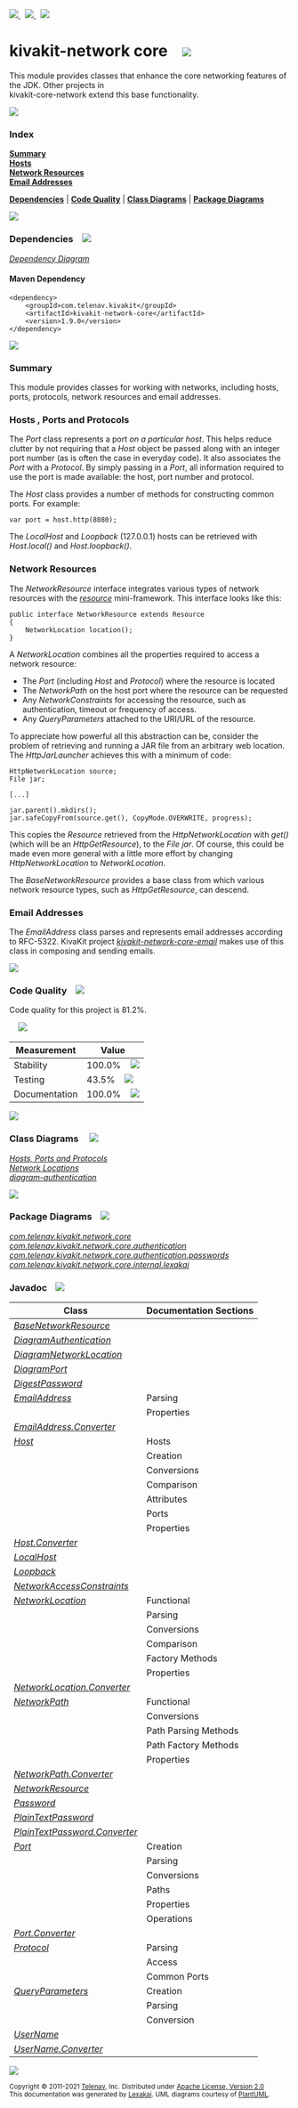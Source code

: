 [//]: # (start-user-text)

<a href="https://www.kivakit.org">
<img src="https://telenav.github.io/telenav-assets/images/icons/web-32.png" srcset="https://telenav.github.io/telenav-assets/images/icons/web-32-2x.png 2x"/>
</a>
&nbsp;
<a href="https://twitter.com/openkivakit">
<img src="https://telenav.github.io/telenav-assets/images/logos/twitter/twitter-32.png" srcset="https://telenav.github.io/telenav-assets/images/logos/twitter/twitter-32-2x.png 2x"/>
</a>
&nbsp;
<a href="https://kivakit.zulipchat.com">
<img src="https://telenav.github.io/telenav-assets/images/logos/zulip/zulip-32.png" srcset="https://telenav.github.io/telenav-assets/images/logos/zulip/zulip-32-2x.png 2x"/>
</a>

[//]: # (end-user-text)

# kivakit-network core &nbsp;&nbsp; <img src="https://telenav.github.io/telenav-assets/images/icons/nucleus-64.png" srcset="https://telenav.github.io/telenav-assets/images/icons/nucleus-64-2x.png 2x"/>

This module provides classes that enhance the core networking features of the JDK. Other projects in  
kivakit-core-network extend this base functionality.

<img src="https://telenav.github.io/telenav-assets/images/separators/horizontal-line-512.png" srcset="https://telenav.github.io/telenav-assets/images/separators/horizontal-line-512-2x.png 2x"/>

### Index

[**Summary**](#summary)  
[**Hosts**](#hosts)  
[**Network Resources**](#network-resources)  
[**Email Addresses**](#email-addresses)  

[**Dependencies**](#dependencies) | [**Code Quality**](#code-quality) | [**Class Diagrams**](#class-diagrams) | [**Package Diagrams**](#package-diagrams)

<img src="https://telenav.github.io/telenav-assets/images/separators/horizontal-line-512.png" srcset="https://telenav.github.io/telenav-assets/images/separators/horizontal-line-512-2x.png 2x"/>

### Dependencies <a name="dependencies"></a> &nbsp;&nbsp; <img src="https://telenav.github.io/telenav-assets/images/icons/dependencies-32.png" srcset="https://telenav.github.io/telenav-assets/images/icons/dependencies-32-2x.png 2x"/>

[*Dependency Diagram*](https://www.kivakit.org/1.9.0/lexakai/kivakit/kivakit-network/core/documentation/diagrams/dependencies.svg)

#### Maven Dependency

    <dependency>
        <groupId>com.telenav.kivakit</groupId>
        <artifactId>kivakit-network-core</artifactId>
        <version>1.9.0</version>
    </dependency>

<img src="https://telenav.github.io/telenav-assets/images/separators/horizontal-line-128.png" srcset="https://telenav.github.io/telenav-assets/images/separators/horizontal-line-128-2x.png 2x"/>

[//]: # (start-user-text)

### Summary <a name = "summary"></a>

This module provides classes for working with networks, including hosts, ports, protocols,
network resources and email addresses.

### Hosts <a name = "hosts"></a>, Ports and Protocols

The *Port* class represents a port *on a particular host*. This helps reduce clutter by not requiring
that a *Host* object be passed along with an integer port number (as is often the case in everyday
code). It also associates the *Port* with a *Protocol*. By simply passing in a *Port*, all information
required to use the port is made available: the host, port number and protocol.

The *Host* class provides a number of methods for constructing common ports. For example:

    var port = host.http(8080);

The *LocalHost* and *Loopback* (127.0.0.1) hosts can be retrieved with *Host.local()* and *Host.loopback()*.

### Network Resources <a name = "network-resources"></a>

The *NetworkResource* interface integrates various types of network resources with the [*resource*](../../resource/README.md)
mini-framework. This interface looks like this:

    public interface NetworkResource extends Resource
    {
        NetworkLocation location();
    }

A *NetworkLocation* combines all the properties required to access a network resource:

* The *Port* (including *Host* and *Protocol*) where the resource is located
* The *NetworkPath* on the host port where the resource can be requested
* Any *NetworkConstraints* for accessing the resource, such as authentication, timeout or
  frequency of access.
* Any *QueryParameters* attached to the URI/URL of the resource.

To appreciate how powerful all this abstraction can be, consider the problem of retrieving
and running a JAR file from an arbitrary web location. The *HttpJarLauncher* achieves this
with a minimum of code:

    HttpNetworkLocation source;
    File jar;

    [...]

    jar.parent().mkdirs();
    jar.safeCopyFrom(source.get(), CopyMode.OVERWRITE, progress);

This copies the *Resource* retrieved from the *HttpNetworkLocation* with *get()* (which will be
an *HttpGetResource*), to the *File* *jar*. Of course, this could be made even more general with
a little more effort by changing *HttpNetworkLocation* to *NetworkLocation*.

The *BaseNetworkResource* provides a base class from which various network resource types,
such as *HttpGetResource*, can descend.

### Email Addresses <a name = "email-addresses"></a>

The *EmailAddress* class parses and represents email addresses according to RFC-5322. KivaKit
project [*kivakit-network-core-email*](../email/README.md) makes use of this class in composing and sending emails.

[//]: # (end-user-text)

<img src="https://telenav.github.io/telenav-assets/images/separators/horizontal-line-128.png" srcset="https://telenav.github.io/telenav-assets/images/separators/horizontal-line-128-2x.png 2x"/>

### Code Quality <a name="code-quality"></a> &nbsp;&nbsp; <img src="https://telenav.github.io/telenav-assets/images/icons/ruler-32.png" srcset="https://telenav.github.io/telenav-assets/images/icons/ruler-32-2x.png 2x"/>

Code quality for this project is 81.2%.  
  
&nbsp; &nbsp; <img src="https://telenav.github.io/telenav-assets/images/meters/meter-80-96.png" srcset="https://telenav.github.io/telenav-assets/images/meters/meter-80-96-2x.png 2x"/>

| Measurement   | Value                    |
|---------------|--------------------------|
| Stability     | 100.0%&nbsp; &nbsp; <img src="https://telenav.github.io/telenav-assets/images/meters/meter-100-96.png" srcset="https://telenav.github.io/telenav-assets/images/meters/meter-100-96-2x.png 2x"/>     |
| Testing       | 43.5%&nbsp; &nbsp; <img src="https://telenav.github.io/telenav-assets/images/meters/meter-40-96.png" srcset="https://telenav.github.io/telenav-assets/images/meters/meter-40-96-2x.png 2x"/>       |
| Documentation | 100.0%&nbsp; &nbsp; <img src="https://telenav.github.io/telenav-assets/images/meters/meter-100-96.png" srcset="https://telenav.github.io/telenav-assets/images/meters/meter-100-96-2x.png 2x"/> |

<img src="https://telenav.github.io/telenav-assets/images/separators/horizontal-line-128.png" srcset="https://telenav.github.io/telenav-assets/images/separators/horizontal-line-128-2x.png 2x"/>

### Class Diagrams <a name="class-diagrams"></a> &nbsp; &nbsp; <img src="https://telenav.github.io/telenav-assets/images/icons/diagram-40.png" srcset="https://telenav.github.io/telenav-assets/images/icons/diagram-40-2x.png 2x"/>

[*Hosts, Ports and Protocols*](https://www.kivakit.org/1.9.0/lexakai/kivakit/kivakit-network/core/documentation/diagrams/diagram-port.svg)  
[*Network Locations*](https://www.kivakit.org/1.9.0/lexakai/kivakit/kivakit-network/core/documentation/diagrams/diagram-network-location.svg)  
[*diagram-authentication*](https://www.kivakit.org/1.9.0/lexakai/kivakit/kivakit-network/core/documentation/diagrams/diagram-authentication.svg)

<img src="https://telenav.github.io/telenav-assets/images/separators/horizontal-line-128.png" srcset="https://telenav.github.io/telenav-assets/images/separators/horizontal-line-128-2x.png 2x"/>

### Package Diagrams <a name="package-diagrams"></a> &nbsp;&nbsp; <img src="https://telenav.github.io/telenav-assets/images/icons/box-24.png" srcset="https://telenav.github.io/telenav-assets/images/icons/box-24-2x.png 2x"/>

[*com.telenav.kivakit.network.core*](https://www.kivakit.org/1.9.0/lexakai/kivakit/kivakit-network/core/documentation/diagrams/com.telenav.kivakit.network.core.svg)  
[*com.telenav.kivakit.network.core.authentication*](https://www.kivakit.org/1.9.0/lexakai/kivakit/kivakit-network/core/documentation/diagrams/com.telenav.kivakit.network.core.authentication.svg)  
[*com.telenav.kivakit.network.core.authentication.passwords*](https://www.kivakit.org/1.9.0/lexakai/kivakit/kivakit-network/core/documentation/diagrams/com.telenav.kivakit.network.core.authentication.passwords.svg)  
[*com.telenav.kivakit.network.core.internal.lexakai*](https://www.kivakit.org/1.9.0/lexakai/kivakit/kivakit-network/core/documentation/diagrams/com.telenav.kivakit.network.core.internal.lexakai.svg)

### Javadoc <a name="code-quality"></a> &nbsp;&nbsp; <img src="https://telenav.github.io/telenav-assets/images/icons/books-24.png" srcset="https://telenav.github.io/telenav-assets/images/icons/books-24-2x.png 2x"/>

| Class | Documentation Sections  |
|-------|-------------------------|
| [*BaseNetworkResource*](https://www.kivakit.org/1.9.0/javadoc/kivakit/kivakit-network-core/com/telenav/kivakit/network/core/BaseNetworkResource.html) |  |  
| [*DiagramAuthentication*](https://www.kivakit.org/1.9.0/javadoc/kivakit/kivakit-network-core/com/telenav/kivakit/network/core/internal/lexakai/DiagramAuthentication.html) |  |  
| [*DiagramNetworkLocation*](https://www.kivakit.org/1.9.0/javadoc/kivakit/kivakit-network-core/com/telenav/kivakit/network/core/internal/lexakai/DiagramNetworkLocation.html) |  |  
| [*DiagramPort*](https://www.kivakit.org/1.9.0/javadoc/kivakit/kivakit-network-core/com/telenav/kivakit/network/core/internal/lexakai/DiagramPort.html) |  |  
| [*DigestPassword*](https://www.kivakit.org/1.9.0/javadoc/kivakit/kivakit-network-core/com/telenav/kivakit/network/core/authentication/passwords/DigestPassword.html) |  |  
| [*EmailAddress*](https://www.kivakit.org/1.9.0/javadoc/kivakit/kivakit-network-core/com/telenav/kivakit/network/core/EmailAddress.html) | Parsing |  
| | Properties |  
| [*EmailAddress.Converter*](https://www.kivakit.org/1.9.0/javadoc/kivakit/kivakit-network-core/com/telenav/kivakit/network/core/EmailAddress.Converter.html) |  |  
| [*Host*](https://www.kivakit.org/1.9.0/javadoc/kivakit/kivakit-network-core/com/telenav/kivakit/network/core/Host.html) | Hosts |  
| | Creation |  
| | Conversions |  
| | Comparison |  
| | Attributes |  
| | Ports |  
| | Properties |  
| [*Host.Converter*](https://www.kivakit.org/1.9.0/javadoc/kivakit/kivakit-network-core/com/telenav/kivakit/network/core/Host.Converter.html) |  |  
| [*LocalHost*](https://www.kivakit.org/1.9.0/javadoc/kivakit/kivakit-network-core/com/telenav/kivakit/network/core/LocalHost.html) |  |  
| [*Loopback*](https://www.kivakit.org/1.9.0/javadoc/kivakit/kivakit-network-core/com/telenav/kivakit/network/core/Loopback.html) |  |  
| [*NetworkAccessConstraints*](https://www.kivakit.org/1.9.0/javadoc/kivakit/kivakit-network-core/com/telenav/kivakit/network/core/NetworkAccessConstraints.html) |  |  
| [*NetworkLocation*](https://www.kivakit.org/1.9.0/javadoc/kivakit/kivakit-network-core/com/telenav/kivakit/network/core/NetworkLocation.html) | Functional |  
| | Parsing |  
| | Conversions |  
| | Comparison |  
| | Factory Methods |  
| | Properties |  
| [*NetworkLocation.Converter*](https://www.kivakit.org/1.9.0/javadoc/kivakit/kivakit-network-core/com/telenav/kivakit/network/core/NetworkLocation.Converter.html) |  |  
| [*NetworkPath*](https://www.kivakit.org/1.9.0/javadoc/kivakit/kivakit-network-core/com/telenav/kivakit/network/core/NetworkPath.html) | Functional |  
| | Conversions |  
| | Path Parsing Methods |  
| | Path Factory Methods |  
| | Properties |  
| [*NetworkPath.Converter*](https://www.kivakit.org/1.9.0/javadoc/kivakit/kivakit-network-core/com/telenav/kivakit/network/core/NetworkPath.Converter.html) |  |  
| [*NetworkResource*](https://www.kivakit.org/1.9.0/javadoc/kivakit/kivakit-network-core/com/telenav/kivakit/network/core/NetworkResource.html) |  |  
| [*Password*](https://www.kivakit.org/1.9.0/javadoc/kivakit/kivakit-network-core/com/telenav/kivakit/network/core/authentication/Password.html) |  |  
| [*PlainTextPassword*](https://www.kivakit.org/1.9.0/javadoc/kivakit/kivakit-network-core/com/telenav/kivakit/network/core/authentication/passwords/PlainTextPassword.html) |  |  
| [*PlainTextPassword.Converter*](https://www.kivakit.org/1.9.0/javadoc/kivakit/kivakit-network-core/com/telenav/kivakit/network/core/authentication/passwords/PlainTextPassword.Converter.html) |  |  
| [*Port*](https://www.kivakit.org/1.9.0/javadoc/kivakit/kivakit-network-core/com/telenav/kivakit/network/core/Port.html) | Creation |  
| | Parsing |  
| | Conversions |  
| | Paths |  
| | Properties |  
| | Operations |  
| [*Port.Converter*](https://www.kivakit.org/1.9.0/javadoc/kivakit/kivakit-network-core/com/telenav/kivakit/network/core/Port.Converter.html) |  |  
| [*Protocol*](https://www.kivakit.org/1.9.0/javadoc/kivakit/kivakit-network-core/com/telenav/kivakit/network/core/Protocol.html) | Parsing |  
| | Access |  
| | Common Ports |  
| [*QueryParameters*](https://www.kivakit.org/1.9.0/javadoc/kivakit/kivakit-network-core/com/telenav/kivakit/network/core/QueryParameters.html) | Creation |  
| | Parsing |  
| | Conversion |  
| [*UserName*](https://www.kivakit.org/1.9.0/javadoc/kivakit/kivakit-network-core/com/telenav/kivakit/network/core/authentication/UserName.html) |  |  
| [*UserName.Converter*](https://www.kivakit.org/1.9.0/javadoc/kivakit/kivakit-network-core/com/telenav/kivakit/network/core/authentication/UserName.Converter.html) |  |  

[//]: # (start-user-text)



[//]: # (end-user-text)

<img src="https://telenav.github.io/telenav-assets/images/separators/horizontal-line-512.png" srcset="https://telenav.github.io/telenav-assets/images/separators/horizontal-line-512-2x.png 2x"/>

<sub>Copyright &#169; 2011-2021 [Telenav](https://telenav.com), Inc. Distributed under [Apache License, Version 2.0](LICENSE)</sub>  
<sub>This documentation was generated by [Lexakai](https://lexakai.org). UML diagrams courtesy of [PlantUML](https://plantuml.com).</sub>
